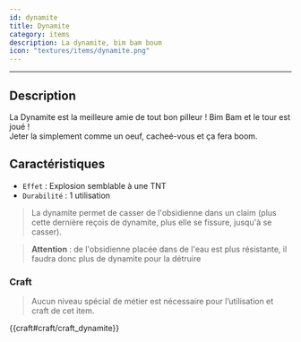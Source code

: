```yaml
---
id: dynamite
title: Dynamite
category: items
description: La dynamite, bim bam boum
icon: "textures/items/dynamite.png"
---
```

___
## Description

La Dynamite est la meilleure amie de tout bon pilleur ! Bim Bam et le tour est joué !  
Jeter la simplement comme un oeuf, cacheé-vous et ça fera boom.

## Caractéristiques  

* ``Effet`` : Explosion semblable à une TNT
* ``Durabilité`` : 1 utilisation

> La dynamite permet de casser de l'obsidienne dans un claim (plus cette dernière reçois de dynamite,
plus elle se fissure, jusqu'à se casser).

> **Attention** : de l'obsidienne placée dans de l'eau est plus résistante, il faudra donc plus de dynamite
pour la détruire

### Craft

> Aucun niveau spécial de métier est nécessaire pour l’utilisation et craft de cet item. 

{{craft#craft/craft_dynamite}}
